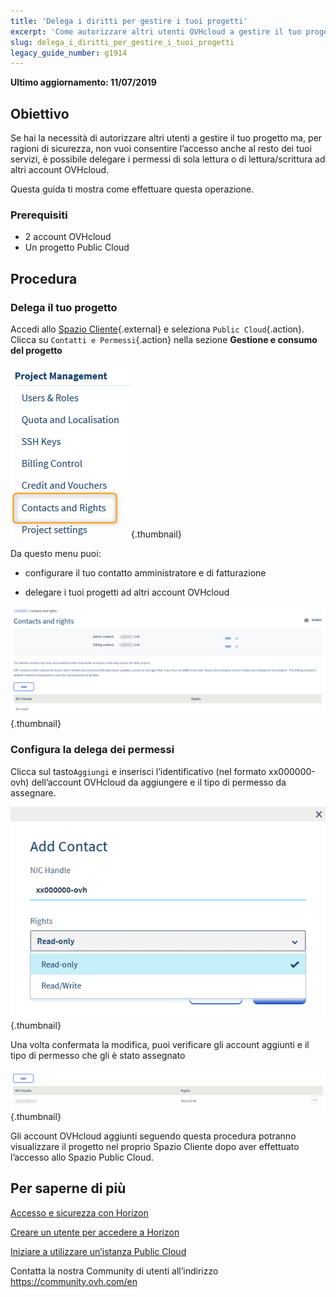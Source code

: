 ```yaml
---
title: 'Delega i diritti per gestire i tuoi progetti'
excerpt: 'Come autorizzare altri utenti OVHcloud a gestire il tuo progetto Public Cloud'
slug: delega_i_diritti_per_gestire_i_tuoi_progetti
legacy_guide_number: g1914
---
```


**Ultimo aggiornamento: 11/07/2019**
 
## Obiettivo

Se hai la necessità di autorizzare altri utenti a gestire il tuo progetto ma, per ragioni di sicurezza, non vuoi consentire l’accesso anche al resto dei tuoi servizi, è possibile delegare i permessi di sola lettura o di lettura/scrittura ad altri account OVHcloud.

Questa guida ti mostra come effettuare questa operazione.


### Prerequisiti

- 2 account OVHcloud
- Un progetto Public Cloud


## Procedura 

### Delega il tuo progetto

Accedi allo [Spazio Cliente](https://www.ovh.com/auth/?action=gotomanager){.external} e seleziona `Public Cloud`{.action}. Clicca su `Contatti e Permessi`{.action} nella sezione **Gestione e consumo del progetto**

![public-cloud-delegate-projects](images/pcidelegateprojects1.png){.thumbnail}

Da questo menu puoi:

* configurare il tuo contatto amministratore e di fatturazione

* delegare i tuoi progetti ad altri account OVHcloud


![public-cloud-delegate-projects](images/pcidelegateprojects2.png){.thumbnail}

### Configura la delega dei permessi

Clicca sul tasto`Aggiungi` e inserisci l’identificativo (nel formato xx000000-ovh) dell’account OVHcloud da aggiungere e il tipo di permesso da assegnare.

![public-cloud-delegate-projects](images/pcidelegateprojects3.png){.thumbnail}

Una volta confermata la modifica, puoi verificare gli account aggiunti e il tipo di permesso che gli è stato assegnato

![public-cloud-delegate-projects](images/pcidelegateprojects4.png){.thumbnail}

Gli account OVHcloud aggiunti seguendo questa procedura potranno visualizzare il progetto nel proprio Spazio Cliente dopo aver effettuato l’accesso allo Spazio Public Cloud.

## Per saperne di più

[Accesso e sicurezza con Horizon](https://docs.ovh.com/it/public-cloud/accesso_e_sicurezza_con_horizon/)

[Creare un utente per accedere a Horizon](https://docs.ovh.com/it/public-cloud/crea_un_utente_per_accedere_a_horizon/)

[Iniziare a utilizzare un’istanza Public Cloud](https://docs.ovh.com/it/public-cloud/come_utilizzare_la_tua_istanza_public_cloud/)

Contatta la nostra Community di utenti all’indirizzo <https://community.ovh.com/en>
